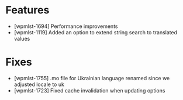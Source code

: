 # Features
* [wpmlst-1694] Performance improvements
* [wpmlst-1119] Added an option to extend string search to translated values

# Fixes
* [wpmlst-1755] .mo file for Ukrainian language renamed since we adjusted locale to uk
* [wpmlst-1723] Fixed cache invalidation when updating options